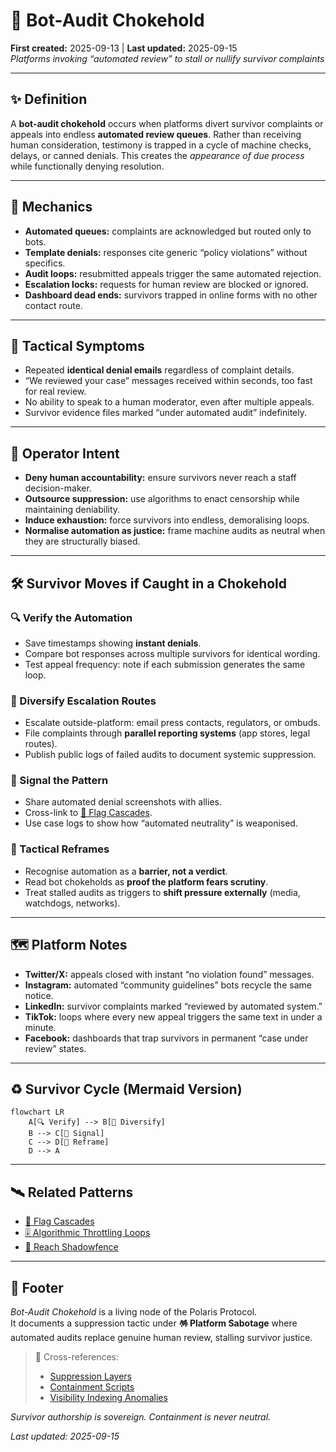 # 🤖 Bot-Audit Chokehold  
**First created:** 2025-09-13 | **Last updated:** 2025-09-15  
*Platforms invoking “automated review” to stall or nullify survivor complaints*  

---

## ✨ Definition  
A **bot-audit chokehold** occurs when platforms divert survivor complaints or appeals into endless **automated review queues**. Rather than receiving human consideration, testimony is trapped in a cycle of machine checks, delays, or canned denials. This creates the *appearance of due process* while functionally denying resolution.  

---

## 🔬 Mechanics  
- **Automated queues:** complaints are acknowledged but routed only to bots.  
- **Template denials:** responses cite generic “policy violations” without specifics.  
- **Audit loops:** resubmitted appeals trigger the same automated rejection.  
- **Escalation locks:** requests for human review are blocked or ignored.  
- **Dashboard dead ends:** survivors trapped in online forms with no other contact route.  

---

## 🥀 Tactical Symptoms  
- Repeated **identical denial emails** regardless of complaint details.  
- “We reviewed your case” messages received within seconds, too fast for real review.  
- No ability to speak to a human moderator, even after multiple appeals.  
- Survivor evidence files marked “under automated audit” indefinitely.  

---

## 👾 Operator Intent  
- **Deny human accountability:** ensure survivors never reach a staff decision-maker.  
- **Outsource suppression:** use algorithms to enact censorship while maintaining deniability.  
- **Induce exhaustion:** force survivors into endless, demoralising loops.  
- **Normalise automation as justice:** frame machine audits as neutral when they are structurally biased.  

---

## 🛠 Survivor Moves if Caught in a Chokehold  

### 🔍 Verify the Automation  
- Save timestamps showing **instant denials**.  
- Compare bot responses across multiple survivors for identical wording.  
- Test appeal frequency: note if each submission generates the same loop.  

### 🌱 Diversify Escalation Routes  
- Escalate outside-platform: email press contacts, regulators, or ombuds.  
- File complaints through **parallel reporting systems** (app stores, legal routes).  
- Publish public logs of failed audits to document systemic suppression.  

### 🔮 Signal the Pattern  
- Share automated denial screenshots with allies.  
- Cross-link to [🛑 Flag Cascades](./🛑_flag_cascades.md).  
- Use case logs to show how “automated neutrality” is weaponised.  

### 🧩 Tactical Reframes  
- Recognise automation as a **barrier, not a verdict**.  
- Read bot chokeholds as **proof the platform fears scrutiny**.  
- Treat stalled audits as triggers to **shift pressure externally** (media, watchdogs, networks).  

---

## 🗺 Platform Notes  

- **Twitter/X:** appeals closed with instant “no violation found” messages.  
- **Instagram:** automated “community guidelines” bots recycle the same notice.  
- **LinkedIn:** survivor complaints marked “reviewed by automated system.”  
- **TikTok:** loops where every new appeal triggers the same text in under a minute.  
- **Facebook:** dashboards that trap survivors in permanent “case under review” states.  

---

## ♻️ Survivor Cycle (Mermaid Version)  

```mermaid
flowchart LR
    A[🔍 Verify] --> B[🌱 Diversify]
    B --> C[🔮 Signal]
    C --> D[🧩 Reframe]
    D --> A
```

---

## 🛰️ Related Patterns  
- [🛑 Flag Cascades](./🛑_flag_cascades.md)  
- [🎚️ Algorithmic Throttling Loops](./🎚️_algorithmic_throttling_loops.md)  
- [📡 Reach Shadowfence](./📡_reach_shadowfence.md)  

---

## 🏮 Footer  

*Bot-Audit Chokehold* is a living node of the Polaris Protocol.  
It documents a suppression tactic under **🪅 Platform Sabotage** where automated audits replace genuine human review, stalling survivor justice.  

> 📡 Cross-references:  
> - [Suppression Layers](../)  
> - [Containment Scripts](../../../Disruption_Kit/Containment_Scripts/)  
> - [Visibility Indexing Anomalies](../../🔮_Visibility_Indexing_Anomalies/)  

*Survivor authorship is sovereign. Containment is never neutral.*  

_Last updated: 2025-09-15_
